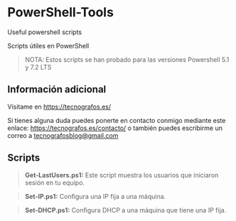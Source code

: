 # **PowerShell-Tools**
Useful powershell scripts

Scripts útiles en PowerShell

>NOTA: Estos scripts se han probado para las versiones Powershell 5.1 y 7.2 LTS

## **Información adicional**

Vísitame en https://tecnografos.es/

Si tienes alguna duda puedes ponerte en contacto conmigo mediante este enlace: https://tecnografos.es/contacto/ o también puedes escribirme un correo a tecnografosblog@gmail.com

## **Scripts**

> **Get-LastUsers.ps1:** Este script muestra los usuarios que iniciaron sesión en tu equipo.

> **Set-IP.ps1:** Configura una IP fija a una máquina.  

> **Set-DHCP.ps1:** Configura DHCP a una máquina que tiene una IP fija.
